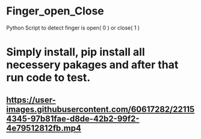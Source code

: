 # Finger_open_Close
Python Script to detect finger is open( 0 ) or close( 1 )
<h1> Simply install, pip install all necessery pakages and after that run code to test.</h1>

<h2><Here is the ouput of version 1</h2>



https://user-images.githubusercontent.com/60617282/221154345-97b81fae-d8de-42b2-99f2-4e79512812fb.mp4
  <h2><Here is the ouput of version 1</h2>

